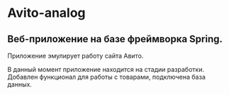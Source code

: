 # Avito-analog
## Веб-приложение на базе фреймворка Spring. 

Приложение эмулирует работу сайта Авито.

В данный момент приложение находится на стадии разработки. Добавлен функционал для работы с товарами, подключена база данных.
